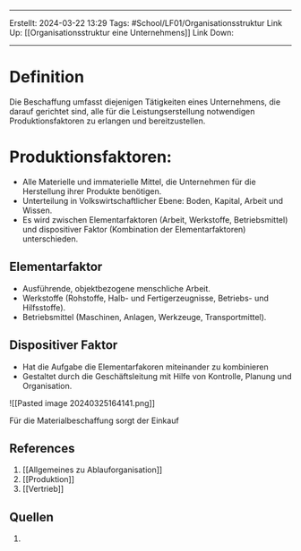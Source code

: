 
--- 
Erstellt: 2024-03-22    13:29 
Tags: #School/LF01/Organisationsstruktur
Link Up: [[Organisationsstruktur eine Unternehmens]]
Link Down:

--- 
# Definition
Die Beschaffung umfasst diejenigen Tätigkeiten eines Unternehmens, die darauf gerichtet sind, alle für die Leistungserstellung notwendigen Produktionsfaktoren zu erlangen und bereitzustellen.

# Produktionsfaktoren:
- Alle Materielle und immaterielle Mittel, die Unternehmen für die Herstellung ihrer Produkte benötigen.
- Unterteilung in Volkswirtschaftlicher Ebene: Boden, Kapital, Arbeit und Wissen.
- Es wird zwischen Elementarfaktoren (Arbeit, Werkstoffe, Betriebsmittel) und dispositiver Faktor (Kombination der Elementarfaktoren) unterschieden.

## Elementarfaktor
- Ausführende, objektbezogene menschliche Arbeit.
- Werkstoffe (Rohstoffe, Halb- und Fertigerzeugnisse, Betriebs- und Hilfsstoffe).
- Betriebsmittel (Maschinen, Anlagen, Werkzeuge, Transportmittel).

## Dispositiver Faktor
- Hat die Aufgabe die Elementarfakoren miteinander zu kombinieren
- Gestaltet durch die Geschäftsleitung mit Hilfe von Kontrolle, Planung und Organisation.

![[Pasted image 20240325164141.png]]

Für die Materialbeschaffung sorgt der Einkauf

## References
1. [[Allgemeines zu Ablauforganisation]]
2. [[Produktion]]
3. [[Vertrieb]]

## Quellen
1. 